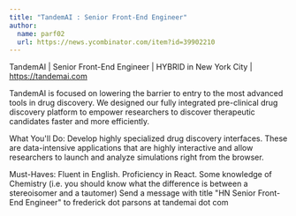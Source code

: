 ```yaml
---
title: "TandemAI : Senior Front-End Engineer"
author:
  name: parf02
  url: https://news.ycombinator.com/item?id=39902210
---
```

TandemAI | Senior Front-End Engineer | HYBRID in New York City | <a href="https:&#x2F;&#x2F;tandemai.com" rel="nofollow">https:&#x2F;&#x2F;tandemai.com</a>

TandemAI is focused on lowering the barrier to entry to the most advanced tools in drug discovery. We designed our fully integrated pre-clinical drug discovery platform to empower researchers to discover therapeutic candidates faster and more efficiently.

What You&#x27;ll Do: Develop highly specialized drug discovery interfaces. These are data-intensive applications that are highly interactive and allow researchers to launch and analyze simulations right from the browser.

Must-Haves: Fluent in English. Proficiency in React. Some knowledge of Chemistry (i.e. you should know what the difference is between a stereoisomer and a tautomer)
Send a message with title &quot;HN Senior Front-End Engineer&quot; to frederick dot parsons at tandemai dot com

